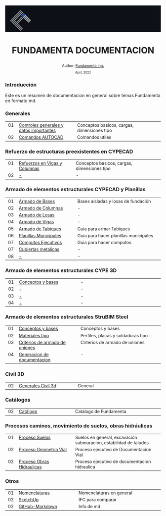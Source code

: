 <div align="center">

![Day 5](./IMG/banner_fundamenta.PNG)
  <h1> FUNDAMENTA DOCUMENTACION  </h1>  
  <sub>Author:
  <a href="" target="_blank">Fundamenta Ing.</a><br>
  <small> April, 2023</small>
  </sub>
</div>

### **Introducción**

Este es un resumen de documentacion en general sobre temas Fundamenta en formato md.

### **Generales**

<table >
  <tbody>
    <tr>
      <td align="center" valign="top" width="30px">01</td>
      <td align="left" valign="top" width="300px"><a href="https://github.com/FUNDAMENTA-ING/FUNDAMENTA-DOC/blob/main/DOCS/DATOS%20GENERALES%20-%20CYPE.md">Controles generales y datos importantes</a></td>
      <td align="left" valign="top" width="500px">Conceptos basicos, cargas, dimensiones tipo</td>
    </tr>
    <tr>
      <td align="center" valign="top" >02</td>
      <td align="left" valign="top" ><a href="https://github.com/FUNDAMENTA-ING/FUNDAMENTA-DOC/blob/main/DOCS/AUTOCADCOMANDS.md">Comandos AUTOCAD</a></td>
      <td align="left" valign="top" >Comandos utiles</td>
    </tr>
      </tbody>
</table>

### **Refuerzo de estructuras preexistentes en CYPECAD** 

<table >
  <tbody>
    <tr>
      <td align="center" valign="top" width="30px">01</td>
      <td align="left" valign="top" width="300px"><a href="https://github.com/FUNDAMENTA-ING/FUNDAMENTA-DOC/blob/main/DOCS/REFUERZOS%20DE%20ESTRUCTURAS%20PREEXISTENTES">Refuerzos en Vigas y Columnas</a></td>
      <td align="left" valign="top" width="500px">Conceptos basicos, cargas, dimensiones tipo</td>
    </tr>
    <tr>
      <td align="center" valign="top" >02</td>
      <td align="left" valign="top" ><a href="https://github.com/FUNDAMENTA-ING/FUNDAMENTA-DOC/blob/main/DOCS/AUTOCADCOMANDS.md">-</a></td>
      <td align="left" valign="top" >-</td>
    </tr>
      </tbody>
</table>

### **Armado de elementos estructurales CYPECAD y Planillas**  
  <table >
  <tbody >
    <tr>
      <td align="center" valign="top" width="30px">01</td>
      <td align="left" valign="top" width="300px"><a href="https://github.com/FUNDAMENTA-ING/FUNDAMENTA-DOC/blob/main/DOCS/ARMADO%20DE%20BASES.md" title="Documentation">Armado de Bases</a></td>
      <td align="left" valign="top" width="500px">Bases aisladas y losas de fundación</td>
    </tr>
    <tr>
      <td align="center" valign="top" >02</td>
      <td align="left" valign="top" ><a href="https://github.com/FUNDAMENTA-ING/FUNDAMENTA-DOC/blob/main/DOCS/ARMADO%20DE%20COLUMNAS.md" title="Documentation">Armado de Columnas</a></td>
      <td align="left" valign="top" >-</td>
    </tr>
    <tr>
      <td align="center" valign="top" >03</td>
      <td align="left" valign="top" ><a href="https://github.com/FUNDAMENTA-ING/FUNDAMENTA-DOC/blob/main/DOCS/ARMADO%20DE%20LOSAS.md" title="Documentation">Armado de Losas</a></td>
      <td align="left" valign="top" >-</td>
    </tr>
    <tr>
      <td align="center" valign="top" >04</td>
      <td align="left" valign="top" ><a href="https://github.com/FUNDAMENTA-ING/FUNDAMENTA-DOC/blob/main/DOCS/ARMADO%20DE%20VIGAS.md" title="Documentation">Armado de Vigas</a></td>
      <td align="left" valign="top" >-</td>
    </tr>
        <tr>
      <td align="center" valign="top" >05</td>
      <td align="left" valign="top" ><a href="https://github.com/FUNDAMENTA-ING/FUNDAMENTA-DOC/blob/main/DOCS/ARMADO%20DE%20TABIQUES.md" title="Documentation">Armado de Tabiques</a></td>
      <td align="left" valign="top" >Guia para armar Tabiques</td>
    </tr>
    <tr>
      <td align="center" valign="top" >06</td>
      <td align="left" valign="top" ><a href="https://github.com/FUNDAMENTA-ING/FUNDAMENTA-DOC/blob/main/DOCS/PLANILLASMUNICIPALES.md" title="Documentation">Planillas Municipales</a></td>
      <td align="left" valign="top" >Guia para hacer planillas municipales</td>
    </tr>
    <tr>
      <td align="center" valign="top" >07</td>
      <td align="left" valign="top" ><a href="https://github.com/FUNDAMENTA-ING/FUNDAMENTA-DOC/blob/main/DOCS/COMPUTO%20EJECUTIVO.md" title="Documentation">Computos Ejecutivos</a></td>
      <td align="left" valign="top" >Guia para hacer computos</td>
    </tr>
    <tr>
      <td align="center" valign="top" >07</td>
      <td align="left" valign="top" ><a href="https://github.com/kentcdodds/react-fundamentals/commits?author=kentcdodds" title="Documentation">Cubiertas metalicas</a></td>
      <td align="left" valign="top" >-</td>
    </tr>
    <tr>
      <td align="center" valign="top" >08</td>
      <td align="left" valign="top" ><a href="https://github.com/josemek098dev/001-Docs-web-development/blob/master/02%20-%20Fronted/08%20-%20ReactJs/801%20-%20React%20-%20Intro.md" title="Documentation">-</a></td>
      <td align="left" valign="top" >-</td>
    </tr>
      </tbody>
</table>

### **Armado de elementos estructurales CYPE 3D**  
  <table >
  <tbody >
    <tr>
      <td align="center" valign="top" width="30px">01</td>
      <td align="left" valign="top" width="300px"><a href="https://github.com/FUNDAMENTA-ING/FUNDAMENTA-DOC/blob/main/DOCS/ARMADO%20DE%20BASES.md" title="Documentation">Conceptos y bases</a></td>
      <td align="left" valign="top" width="500px">-</td>
    </tr>
    <tr>
      <td align="center" valign="top" >02</td>
      <td align="left" valign="top" ><a href="https://github.com/FUNDAMENTA-ING/FUNDAMENTA-DOC/blob/main/DOCS/ARMADO%20DE%20COLUMNAS.md" title="Documentation">-</a></td>
      <td align="left" valign="top" >-</td>
    </tr>
    <tr>
      <td align="center" valign="top" >03</td>
      <td align="left" valign="top" ><a href="https://github.com/FUNDAMENTA-ING/FUNDAMENTA-DOC/blob/main/DOCS/ARMADO%20DE%20LOSAS.md" title="Documentation">-</a></td>
      <td align="left" valign="top" >-</td>
    </tr>
    <tr>
      <td align="center" valign="top" >04</td>
      <td align="left" valign="top" ><a href="https://github.com/FUNDAMENTA-ING/FUNDAMENTA-DOC/blob/main/DOCS/ARMADO%20DE%20VIGAS.md" title="Documentation">-</a></td>
      <td align="left" valign="top" >-</td>
    </tr>    
  </tbody>
</table>

### **Armado de elementos estructurales StruBIM Steel**  
  <table >
  <tbody >
    <tr>
      <td align="center" valign="top" width="30px">01</td>
      <td align="left" valign="top" width="300px"><a href="https://github.com/FUNDAMENTA-ING/FUNDAMENTA-DOC/blob/main/DOCS/DATOS%20GENERALES%20-STRUBIM.md" title="Documentation">Conceptos y bases</a></td>
      <td align="left" valign="top" width="500px">Conceptos y bases</td>
    </tr>
    <tr>
      <td align="center" valign="top" >02</td>
      <td align="left" valign="top" ><a href="https://github.com/FUNDAMENTA-ING/FUNDAMENTA-DOC/blob/main/DOCS/ARMADO%20DE%20COLUMNAS.md" title="Documentation">Materiales tipo</a></td>
      <td align="left" valign="top" >Perfiles, placas y soldaduras tipo</td>
    </tr>
    <tr>
      <td align="center" valign="top" >03</td>
      <td align="left" valign="top" ><a href="https://github.com/FUNDAMENTA-ING/FUNDAMENTA-DOC/blob/main/DOCS/ARMADO%20DE%20LOSAS.md" title="Documentation">Criterios de armado de uniones</a></td>
      <td align="left" valign="top" >Criterios de armado de uniones</td>
    </tr>
    <tr>
      <td align="center" valign="top" >04</td>
      <td align="left" valign="top" ><a href="https://github.com/FUNDAMENTA-ING/FUNDAMENTA-DOC/blob/main/DOCS/ARMADO%20DE%20VIGAS.md" title="Documentation">Generacion de documentacion</a></td>
      <td align="left" valign="top" >-</td>
    </tr>    
  </tbody>
</table>

### **Civil 3D**                   
<table >
  <tbody>
    <tr>
      <td align="center" valign="top" width="30px">02</td>
      <td align="left" valign="top" width="300px"><a href="https://github.com/FUNDAMENTA-ING/FUNDAMENTA-DOC/blob/main/05-CIVIL3D/General.md">Generales Civil 3d</a></td>
      <td align="left" valign="top" width="500px">General</td>
    </tr>
   </tbody>
</table>
  
### **Catálogos**                   
<table >
  <tbody>
    <tr>
      <td align="center" valign="top" width="30px">02</td>
      <td align="left" valign="top" width="300px"><a href="https://github.com/FUNDAMENTA-ING/FUNDAMENTA-DOC/blob/main/DOCS/PDF/CATALOGOS-FDM.pdf">Catálogo</a></td>
      <td align="left" valign="top" width="500px">Catalogo de Fundamenta </td>
    </tr>
   </tbody>
</table>

### **Procesos caminos, movimiento de suelos, obras hidráulicas**                   
<table >
  <tbody>
    <tr>
      <td align="center" valign="top" width="30px">01</td>
      <td align="left" valign="top" width="300px"><a href="https://github.com/FUNDAMENTA-ING/FUNDAMENTA-DOC/blob/main/DOCS/PDF/CATALOGOS-FDM.pdf">Proceso Suelos</a></td>
      <td align="left" valign="top" width="500px">Suelos en general, excavación submuración, estabilidad de taludes </td>
    </tr>
      <td align="center" valign="top" width="30px">02</td>
      <td align="left" valign="top" width="300px"><a href="https://github.com/FUNDAMENTA-ING/FUNDAMENTA-DOC/blob/main/DOCS/PDF/CATALOGOS-FDM.pdf">Proceso Geometria Vial</a></td>
      <td align="left" valign="top" width="500px">Proceso ejecutivo de Documentacion Vial </td>
    </tr>
    </tr>
      <td align="center" valign="top" width="30px">02</td>
      <td align="left" valign="top" width="300px"><a href="https://github.com/FUNDAMENTA-ING/FUNDAMENTA-DOC/blob/main/DOCS/PDF/CATALOGOS-FDM.pdf">Proceso Obras Hidraulicas</a></td>
      <td align="left" valign="top" width="500px">Proceso ejecutivo de documentacion hidraulica </td>
    </tr>
   </tbody>
</table>

### **Otros**                   
<table >
  <tbody>
    <tr>
      <td align="center" valign="top" width="30px">01</td>
      <td align="left" valign="top" width="300px"><a href="https://github.com/FUNDAMENTA-ING/FUNDAMENTA-DOC/blob/main/DOCS/NOMENCLATURAS.md">Nomenclaturas</a></td>
      <td align="left" valign="top" width="500px">Nomenclaturas en general</td>
    </tr>
    <tr>
      <td align="center" valign="top" width="30px">02</td>
      <td align="left" valign="top" width="300px"><a href="https://github.com/FUNDAMENTA-ING/FUNDAMENTA-DOC/blob/main/DOCS/SKETCHUP.md">SketchUp</a></td>
      <td align="left" valign="top" width="500px">IFC para comparar </td>
    </tr>
        <tr>
      <td align="center" valign="top" width="30px">02</td>
      <td align="left" valign="top" width="300px"><a href="https://github.com/FUNDAMENTA-ING/FUNDAMENTA-DOC/blob/main/DOCS/Markdown.md">GitHub-Markdown</a></td>
      <td align="left" valign="top" width="500px">Info de md </td>
    </tr>

   </tbody>
</table>
